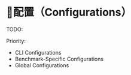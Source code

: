 # 🧾配置（Configurations）

TODO:

Priority:

* CLI Configurations
* Benchmark-Specific Configurations
* Global Configurations
